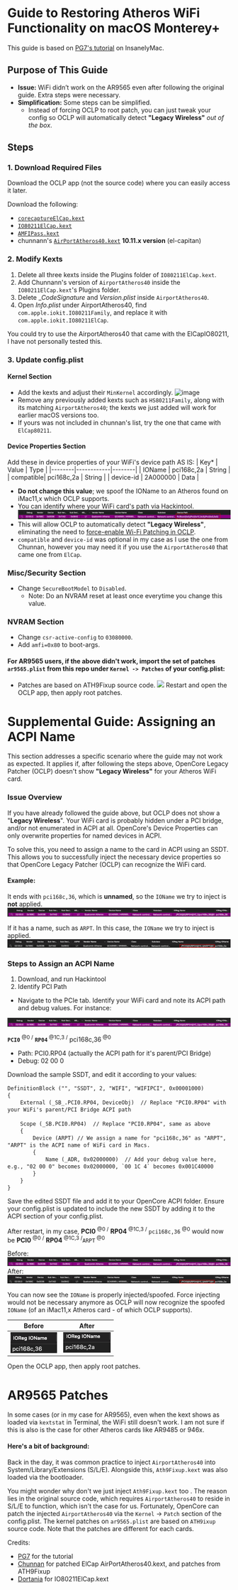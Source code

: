 # Guide to Restoring Atheros WiFi Functionality on macOS Monterey+

This guide is based on [PG7's tutorial](https://www.insanelymac.com/forum/topic/359007-wifi-atheros-monterey-ventura-sonoma-work/) on InsanelyMac.

## Purpose of This Guide

* **Issue:** WiFi didn’t work on the AR9565 even after following the original guide. Extra steps were necessary.
* **Simplification:** Some steps can be simplified.
    * Instead of forcing OCLP to root patch, you can just tweak your config so OCLP will automatically detect **"Legacy Wireless"** _out of the box_.
 
## Steps

### 1. Download Required Files
Download the OCLP app (not the source code) where you can easily access it later.

Download the following:
* [`corecaptureElCap.kext`](https://github.com/dortania/OpenCore-Legacy-Patcher/tree/main/payloads/Kexts/Wifi)
* [`IO80211ElCap.kext`](https://github.com/dortania/OpenCore-Legacy-Patcher/tree/main/payloads/Kexts/Wifi)
* [`AMFIPass.kext`](https://github.com/dortania/OpenCore-Legacy-Patcher/tree/main/payloads/Kexts/Acidanthera)
* chunnann's [`AirPortAtheros40.kext`](https://www.insanelymac.com/forum/topic/312045-atheros-wireless-driver-os-x-101112-for-unsupported-cards/?do=findComment&comment=2509900) **10.11.x version** (el-capitan)

### 2. Modify Kexts
1. Delete all three kexts inside the Plugins folder of `IO80211ElCap.kext`.
2. Add Chunnann's version of `AirportAtheros40` inside the `IO80211ElCap.kext`'s Plugins folder.
3. Delete __CodeSignature_ and _Version.plist_ inside `AirportAtheros40`.
4. Open _Info.plist_ under AirportAtheros40, find `com.apple.iokit.IO80211Family`, and replace it with `com.apple.iokit.IO80211ElCap`.

You could try to use the AirportAtheros40 that came with the ElCapIO80211, I have not personally tested this.

### 3. Update config.plist

#### Kernel Section

* Add the kexts and adjust their `MinKernel` accordingly.
![image](https://github.com/unitedastronomer/miscellaneous-hackintosh-guides/assets/155970773/ee650a22-ada6-486d-800d-4b56bd689479)
* Remove any previously added kexts such as `HS80211Family`, along with its matching `AirportAtheros40`; the kexts we just added will work for earlier macOS versions too.
* If yours was not included in chunnan's list, try the one that came with `ElCap80211`.


#### Device Properties Section

Add these in device properties of your WiFi's device path AS IS:
| Key*   | Value      |   Type |
|--------|------------|--------|
| IOName | pci168c,2a | String |
| compatible| pci168c,2a | String |
| device-id | 2A000000 | Data |

* **Do not change this value**; we spoof the IOName to an Atheros found on iMac11,x which OCLP supports.
* You can identify where your WiFi card's path via Hackintool.
![](screenshots/hackintool_devicepath.png)
* This will allow OCLP to automatically detect **"Legacy Wireless"**, eliminating the need to [force-enable Wi-Fi Patching in OCLP](https://github.com/5T33Z0/OC-Little-Translated/blob/main/14_OCLP_Wintel/Enable_Features/WiFi_Sonoma.md#troubleshooting-force-enable-wi-fi-patching-in-oclp).
* `compatible` and `device-id` was optional in my case as I use the one from Chunnan, however you may need it if you use the `AirportAtheros40` that came one from `ElCap`.

### Misc/Security Section
* Change `SecureBootModel` to `Disabled`.
   * Note: Do an NVRAM reset at least once everytime you change this value.

### NVRAM Section
* Change `csr-active-config` to `03080000`.
* Add `amfi=0x80` to boot-args.

#### For AR9565 users, if the above didn't work, import the set of patches `ar9565.plist` from this repo under `Kernel -> Patches` of your config.plist:
* Patches are based on ATH9Fixup source code.
![](https://github.com/unitedastronomer/miscellaneous-hackintosh-guides/blob/fc929cac5a61b103ff4d5c574efa05c0d4a4ac67/Atheros_Wifi_Monterey_and_newer/screenshots/import-ocat.gif)
Restart and open the OCLP app, then apply root patches.


# Supplemental Guide: Assigning an ACPI Name

This section addresses a specific scenario where the guide may not work as expected. It applies if, after following the steps above, OpenCore Legacy Patcher (OCLP) doesn't show **"Legacy Wireless"** for your Atheros WiFi card.


### Issue Overview
If you have already followed the guide above, but OCLP does not show a "**Legacy Wireless**". Your WiFi card is probably hidden under a PCI bridge, and/or not enumerated in ACPI at all. OpenCore's Device Properties can only overwrite properties for named devices in ACPI.

To solve this, you need to assign a name to the card in ACPI using an SSDT. This allows you to successfully inject the necessary device properties so that OpenCore Legacy Patcher (OCLP) can recognize the WiFi card.

#### Example:
It ends with `pci168c,36`, which is **unnamed**, so the `IOName` we try to inject is **not** applied.
![](screenshots/hackintool_pcie_tab.png)

If it has a name, such as `ARPT`. In this case, the `IOName` we try to inject is applied.
![](screenshots/hackintool_pci1683,36_to_ARPT.png)

### Steps to Assign an ACPI Name

1. Download, and run Hackintool
2. Identify PCI Path
* Navigate to the PCIe tab. Identify your WiFi card and note its ACPI path and debug values. For instance:

![](screenshots/hackintool_pcie_tab.png)

**`PCI0`**<sup> @0 /</sup> **`RP04`**<sup> @1C,3 /</sup> pci168c,36<sup> @0</sup>
* Path: PCI0.RP04 (actually the ACPI path for it's parent/PCI Bridge)
* Debug: 02 00 0

Download the sample SSDT, and edit it according to your values:

```asl
DefinitionBlock ("", "SSDT", 2, "WIFI", "WIFIPCI", 0x00001000)
{
    External (_SB_.PCI0.RP04, DeviceObj)  // Replace "PCI0.RP04" with your WiFi's parent/PCI Bridge ACPI path

    Scope (_SB.PCI0.RP04)  // Replace "PCI0.RP04", same as above
    {
        Device (ARPT) // We assign a name for "pci168c,36" as "ARPT", "ARPT" is the ACPI name of WiFi card in Macs.
        {
            Name (_ADR, 0x02000000)  // Add your debug value here, e.g., "02 00 0" becomes 0x02000000, `00 1C 4` becomes 0x001C40000
        }
    }
}
```

Save the edited SSDT file and add it to your OpenCore ACPI folder. Ensure your config.plist is updated to include the new SSDT by adding it to the ACPI section of your config.plist.

After restart, in my case, **PCI0**<sup> @0 /</sup> **RP04**<sup> @1C,3 /</sup> `pci168c,36`<sup> @0</sup> would now be **PCI0**<sup> @0 /</sup> **RP04**<sup> @1C,3 /</sup>`ARPT`<sup> @0</sup>

Before:
![](screenshots/hackintool_pcie_tab.png)
After:
![](screenshots/hackintool_pci1683,36_to_ARPT.png)


You can now see the `IOName` is properly injected/spoofed. Force injecting would not be necessary anymore as OCLP will now recognize the spoofed `IOName` (of an iMac11,x Atheros card - of which OCLP supports).

|Before|After|
|-|-|
|![](screenshots/real_ioname.png)|![](screenshots/spoofed_ioname.png)|

Open the OCLP app, then apply root patches.

# AR9565 Patches
In some cases (or in my case for AR9565), even when the kext shows as loaded via `kextstat` in Terminal, the WiFi still doesn't work. I am not sure if this is also is the case for other Atheros cards like AR9485 or 946x.

#### Here's a bit of background:
Back in the day, it was common practice to inject `AirportAtheros40` into System/Library/Extensions (S/L/E). Alongside this, `Ath9Fixup.kext` was also loaded via the bootloader.

You might wonder why don't we just inject `Ath9Fixup.kext` too . The reason lies in the original source code, which requires `AirportAtheros40` to reside in S/L/E to function, which isn't the case for us. 
Fortunately, OpenCore can patch the injected `AirportAtheros40` via the `Kernel` -> `Patch` section of the config.plist. The kernel patches on `ar9565.plist` are based on `ATH9ixup` source code. Note that the patches are different for each cards. 


Credits:
* [PG7](https://www.insanelymac.com/forum/topic/359007-wifi-atheros-monterey-ventura-sonoma-work/) for the tutorial
* [Chunnan](https://www.insanelymac.com/forum/topic/312045-atheros-wireless-driver-os-x-101112-for-unsupported-cards/?do=findComment&comment=2509900) for patched ElCap AirPortAtheros40.kext, and patches from ATH9Fixup
* [Dortania](https://github.com/dortania/OpenCore-Legacy-Patcher/tree/main/payloads/Kexts/Wifi) for IO80211ElCap.kext
